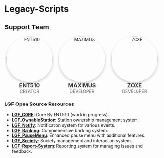 # Legacy-Scripts

## Support Team

<div style="display: grid; grid-template-columns: repeat(3, 1fr); gap: 20px 10px; text-align: center;">
  <div style="text-align: center;">
    <a href="https://github.com/ENT510">
      <img src="https://github.com/Legacy-Framework/.github/assets/145626625/e26664e2-6ccc-4767-b901-ade7b4929b39" alt="ENT510" width="150" style="border-radius: 50%; box-shadow: 0 4px 8px rgba(0, 0, 0, 0.2);">
    </a>
    <br>
    <strong style="font-size: 18px; color: #333;">ENT510</strong><br>
    <span style="font-size: 14px; color: #666;">CREATOR</span>
  </div>
  <div style="text-align: center;">
    <a href="https://github.com/Maximus7474">
      <img src="https://github.com/Legacy-Framework/.github/assets/145626625/4cf11f8b-3fbc-42e8-a3df-92ef09477409" alt="MAXIMUS" width="150" style="border-radius: 50%; box-shadow: 0 4px 8px rgba(0, 0, 0, 0.2);">
    </a>
    <br>
    <strong style="font-size: 18px; color: #333;">MAXIMUS</strong><br>
    <span style="font-size: 14px; color: #666;">DEVELOPER</span>
  </div>
  <div style="text-align: center;">
    <a href="https://github.com/Maximus7474">
      <img src="https://github.com/Legacy-Framework/.github/assets/145626625/8693b198-8be6-4f59-8143-62728291d3a0" alt="ZOXE" width="150" style="border-radius: 50%; box-shadow: 0 4px 8px rgba(0, 0, 0, 0.2);">
    </a>
    <br>
    <strong style="font-size: 18px; color: #333;">ZOXE</strong><br>
    <span style="font-size: 14px; color: #666;">DEVELOPER</span>
  </div>
</div>

### LGF Open Source Resources
- [**LGF_CORE**](https://github.com/ENT510/LGF_CORE): Core By ENT510 (work in progress).
- [**LGF_OwnableStation**](https://github.com/ENT510/LGF_OwnableStation): Station ownership management system.
- [**LGF_Notify**](https://github.com/ENT510/LGF_Notify): Notification system for various events.
- [**LGF_Banking**](https://github.com/ENT510/LGF_Banking): Comprehensive banking system.
- [**LGF_PauseMenu**](https://github.com/ENT510/LGF_PauseMenu): Enhanced pause menu with additional features.
- [**LGF_Society**](https://github.com/ENT510/LGF_Society): Society management and interaction system.
- [**LGF-Report-System**](https://github.com/ENT510/LGF-Report-System): Reporting system for managing issues and feedback.

<!-- STATS_START -->

<!-- STATS_END -->
